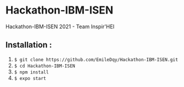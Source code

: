 # Hackathon-IBM-ISEN
Hackathon-IBM-ISEN 2021 - Team Inspir'HEI

## Installation :
1) `$ git clone https://github.com/EmileDqy/Hackathon-IBM-ISEN.git`
2) `$ cd Hackathon-IBM-ISEN`
3) `$ npm install`
4) `$ expo start`

